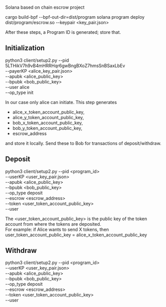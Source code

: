 
Solana based on chain escrow project

cargo build-bpf --bpf-out-dir=dist/program
solana program deploy dist/program/escrow.so --keypair <key_pair.json>

After these steps, a Program ID is generated; store that.

## Initialization
python3 client/setup2.py --pid 5LTHikV7h9vB4mHRRHqr6gwBngBXoZ7hmsSnBSaxLbEv \
--payerKP <alice_key_pair.json> \
--apubk <alice_public_key> \
--bpubk <bob_public_key> \
--user alice \
--op_type init

In our case only alice can initiate. This step generates 

- alice_x_token_account_public_key,
- alice_y_token_account_public_key, 
- bob_x_token_account_public_key, 
- bob_y_token_account_public_key, 
- escrow_address

and store it locally. Send these to Bob for transactions of deposit/withdraw.

## Deposit
python3 client/setup2.py --pid <program_id> \
--userKP <user_key_pair.json> \
--apubk <alice_public_key> \
--bpubk <bob_public_key> \
--op_type deposit \
--escrow <escrow_address> \
--token <user_token_account_public_key> \
--user <user>
  
The <user_token_account_public_key> is the public key of the token account from where the tokens are deposited. \
For example: if Alice wants to send X tokens, then user_token_account_public_key = alice_x_token_account_public_key
  
## Withdraw
python3 client/setup2.py --pid <program_id> \
--userKP <user_key_pair.json> \
--apubk <alice_public_key> \
--bpubk <bob_public_key> \
--op_type deposit \
--escrow <escrow_address> \
--token <user_token_account_public_key> \
--user <user>  
